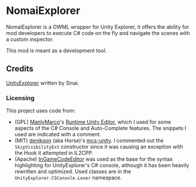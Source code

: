 # NomaiExplorer

NomaiExplorer is a OWML wrapper for Unity Explorer, it offers the ability for mod developers to execute C# code on the fly and navigate the scenes with a custom inspector.

This mod is meant as a development tool.

## Credits

[UnityExplorer](https://github.com/sinai-dev/UnityExplorer) written by Sinai.

### Licensing

This project uses code from:
* (GPL) [ManlyMarco](https://github.com/ManlyMarco)'s [Runtime Unity Editor](https://github.com/ManlyMarco/RuntimeUnityEditor), which I used for some aspects of the C# Console and Auto-Complete features. The snippets I used are indicated with a comment.
* (MIT) [denikson](https://github.com/denikson) (aka Horse)'s [mcs-unity](https://github.com/denikson/mcs-unity). I commented out the `SkipVisibilityExt` constructor since it was causing an exception with the Hook it attempted in IL2CPP.
* (Apache) [InGameCodeEditor](https://assetstore.unity.com/packages/tools/gui/ingame-code-editor-144254) was used as the base for the syntax highlighting for UnityExplorer's C# console, although it has been heavily rewritten and optimized. Used classes are in the `UnityExplorer.CSConsole.Lexer` namespace.
